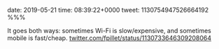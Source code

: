 date: 2019-05-21
time: 08:39:22+0000
tweet: 1130754947526664192
%%%

It goes both ways: sometimes Wi-Fi is slow/expensive, and sometimes mobile is fast/cheap. [twitter.com/fpillet/status/1130733646309208064](https://twitter.com/fpillet/status/1130733646309208064)
